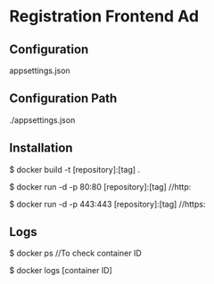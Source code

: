 # Registration Frontend Ad



## Configuration

appsettings.json

## Configuration Path

./appsettings.json

## Installation

$ docker build -t [repository]:[tag] .

$ docker run -d -p 80:80 [repository]:[tag] //http:

$ docker run -d -p 443:443 [repository]:[tag] //https:

## Logs

$ docker ps //To check container ID

$ docker logs [container ID]